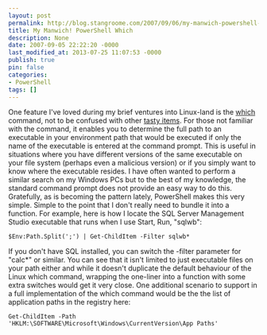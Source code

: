 ```yaml
---
layout: post
permalink: http://blog.stangroome.com/2007/09/06/my-manwich-powershell-which/
title: My Manwich! PowerShell Which
description: None
date: 2007-09-05 22:22:20 -0000
last_modified_at: 2013-07-25 11:07:53 -0000
publish: true
pin: false
categories:
- PowerShell
tags: []
---
```

One feature I've loved during my brief ventures into Linux-land is the [which](http://www.linuxmanpages.com/man1/which.1.php) command, not to be confused with other [tasty items](http://en.wikipedia.org/wiki/Manwich). For those not familiar with the command, it enables you to determine the full path to an executable in your environment path that would be executed if only the name of the executable is entered at the command prompt. This is useful in situations where you have different versions of the same executable on your file system (perhaps even a malicious version) or if you simply want to know where the executable resides. I have often wanted to perform a similar search on my Windows PCs but to the best of my knowledge, the standard command prompt does not provide an easy way to do this. Gratefully, as is becoming the pattern lately, PowerShell makes this very simple. Simple to the point that I don't really need to bundle it into a function. For example, here is how I locate the SQL Server Management Studio executable that runs when I use Start, Run, "sqlwb":
  
    $Env:Path.Split(';') | Get-ChildItem -Filter sqlwb*

If you don't have SQL installed, you can switch the -filter parameter for "calc*" or similar. You can see that it isn't limited to just executable files on your path either and while it doesn't duplicate the default behaviour of the Linux which command, wrapping the one-liner into a function with some extra switches would get it very close. One additional scenario to support in a full implementation of the which command would be the the list of application paths in the registry here:
  
    Get-ChildItem -Path 'HKLM:\SOFTWARE\Microsoft\Windows\CurrentVersion\App Paths'
